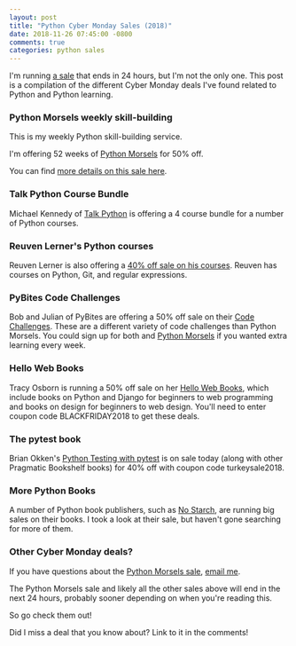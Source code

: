 ```yaml
---
layout: post
title: "Python Cyber Monday Sales (2018)"
date: 2018-11-26 07:45:00 -0800
comments: true
categories: python sales
---
```


I'm running [a sale][python morsels sale] that ends in 24 hours, but I'm not the only one.
This post is a compilation of the different Cyber Monday deals I've found related to Python and Python learning.

### Python Morsels weekly skill-building

This is my weekly Python skill-building service.

I'm offering 52 weeks of [Python Morsels][] for 50% off.

You can find [more details on this sale here][python morsels sale].


### Talk Python Course Bundle

Michael Kennedy of [Talk Python](https://training.talkpython.fm/courses/bundle/black-friday-2018) is offering a 4 course bundle for a number of Python courses.


### Reuven Lerner's Python courses

Reuven Lerner is also offering a [40% off sale on his courses](http://blog.lerner.co.il/last-chance-to-save-40-on-python-and-git-courses/).
Reuven has courses on Python, Git, and regular expressions.

### PyBites Code Challenges

Bob and Julian of PyBites are offering a 50% off sale on their [Code Challenges](https://gumroad.com/l/ZFrD/black-friday).
These are a different variety of code challenges than Python Morsels.
You could sign up for both and [Python Morsels][] if you wanted extra learning every week.


### Hello Web Books

Tracy Osborn is running a 50% off sale on her [Hello Web Books](https://hellowebbooks.com/order/), which include books on Python and Django for beginners to web programming and books on design for beginners to web design.
You'll need to enter coupon code BLACKFRIDAY2018 to get these deals.


### The pytest book

Brian Okken's [Python Testing with pytest](https://pragprog.com/book/bopytest/python-testing-with-pytest) is on sale today (along with other Pragmatic Bookshelf books) for 40% off with coupon code turkeysale2018.


### More Python Books

A number of Python book publishers, such as [No Starch](https://nostarch.com/catalog/python), are running big sales on their books.
I took a look at their sale, but haven't gone searching for more of them.


### Other Cyber Monday deals?

If you have questions about the [Python Morsels sale][], [email me][].

The Python Morsels sale and likely all the other sales above will end in the next 24 hours, probably sooner depending on when you're reading this.

So go check them out!

Did I miss a deal that you know about?
Link to it in the comments!

[email me]: mailto:tr%65y%40&#116;%72%75&#116;%68%66u&#108;&#46;&#116;&#101;c%68&#110;%6flo%67%79
[python morsels]: https://www.pythonmorsels.com/
[python morsels sale]: https://treyhunner.com/2018/11/python-morsels-sale-52-weeks-of-python/
